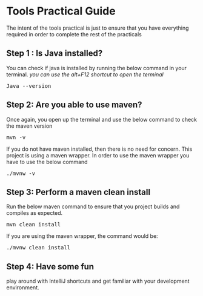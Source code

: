 # Tools Practical Guide
The intent of the tools practical is just to ensure that you have everything required in order
to complete the rest of the practicals
## Step 1 : Is Java installed?
You can check if java is installed by running the below command in your terminal. *you can use the alt+F12 shortcut to open
the terminal*
<pre>Java --version </pre>
## Step 2: Are you able to use maven?
Once again, you open up the terminal and use the below command to check the maven version
<pre>mvn -v</pre>
If you do not have maven installed, then there is no need for concern. This project is using a maven wrapper. 
In order to use the maven wrapper you have to use the below command
<pre>./mvnw -v</pre>
## Step 3: Perform a maven clean install
Run the below maven command to ensure that you project builds and compiles as expected. 
<pre>mvn clean install</pre>
If you are using the maven wrapper, the command would be:
<pre>./mvnw clean install</pre>
## Step 4: Have some fun
play around with IntelliJ shortcuts and get familiar with your development environment. 